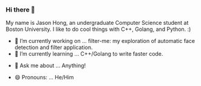 ### Hi there 👋

My name is Jason Hong, an undergraduate Computer Science student at Boston University. I like to do cool things with C++, Golang, and Python. :)

- 🔭 I’m currently working on ... filter-me: my exploration of automatic face detection and filter application.
- 🌱 I’m currently learning ... C++/Golang to write faster code.
<!-- - 👯 I’m looking to collaborate on ...-->
<!-- - 🤔 I’m looking for help with ...-->
- 💬 Ask me about ... Anything!
<!-- - 📫 How to reach me: ... -->
- 😄 Pronouns: ... He/Him
<!-- - ⚡ Fun fact: ... -->
